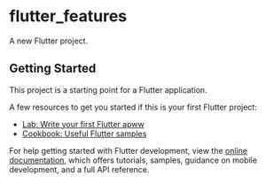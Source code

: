 # flutter_features

A new Flutter project.

## Getting Started

This project is a starting point for a Flutter application.

A few resources to get you started if this is your first Flutter project:

- [Lab: Write your first Flutter apww](https://docs.flutter.dev/get-started/codelab)
- [Cookbook: Useful Flutter samples](https://docs.flutter.dev/cookbook)

For help getting started with Flutter development, view the
[online documentation](https://docs.flutter.dev/), which offers tutorials,
samples, guidance on mobile development, and a full API reference.

